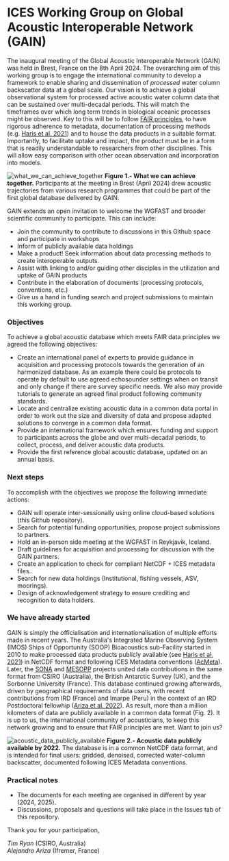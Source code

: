 # ICES Working Group on Global Acoustic Interoperable Network (GAIN)

The inaugural meeting of the Global Acoustic Interoperable Network (GAIN) was held in Brest, France on the 8th April 2024. The overarching aim of this working group is to engage the international community to develop a framework to enable sharing and dissemination of *processed* water column backscatter data at a global scale. Our vision is to achieve a global observational system for processed active acoustic water column data that can be sustained over multi-decadal periods. This will match the timeframes over which long term trends in biological oceanic processes might be observed. Key to this will be to follow [FAIR principles](https://en.wikipedia.org/wiki/FAIR_data), to have rigorous adherence to metadata, documentation of processing methods (e.g. [Haris et al. 2021](https://doi.org/10.1038/s41597-020-00785-8)) and to house the data products in a suitable format. Importantly, to facilitate uptake and impact, the product must be in a form that is readily understandable to researchers from other disciplines. This will allow easy comparison with other ocean observation and incorporation into models. 

![what_we_can_achieve_together](https://github.com/ices-eg/wk_WKGAIN/assets/38434631/c5626c70-d645-4aaf-b5c1-317cdf5f8d15)
**Figure 1.- What we can achieve together.** Participants at the meeting in Brest (April 2024) drew acoustic trajectories from various research programmes that could be part of the first global database delivered by GAIN.

GAIN extends an open invitation to welcome the WGFAST and broader scientific community to participate. This can include:  
- Join the community to contribute to discussions in this Github space and participate in workshops
- Inform of publicly available data holdings
- Make a product! Seek information about data processing methods to create interoperable outputs.
- Assist with linking to and/or guiding other disciples in the utilization and uptake of GAIN products
- Contribute in the elaboration of documents (processing protocols, conventions, etc.)
- Give us a hand in funding search and project submissions to maintain this working group.
  
### Objectives
To achieve a global acoustic database which meets FAIR data principles we agreed the following objectives:
- Create an international panel of experts to provide guidance in acquisition and processing protocols towards the generation of an harmonized database. As an example there could be protocols to operate by default to use agreed echosounder settings when on transit and only change if there are survey specific needs. We also may provide tutorials to generate an agreed final product following community standards.
- Locate and centralize existing acoustic data in a common data portal in order to work out the size and diversity of data and propose adapted solutions to converge in a common data format.
- Provide an international framework which ensures funding and support to participants across the globe and over multi-decadal periods, to collect, process, and deliver acoustic data products. 
- Provide the first reference global acoustic database, updated on an annual basis.

### Next steps
To accomplish with the objectives we propose the following immediate actions:
- GAIN will operate inter-sessionally using online cloud-based solutions (this Github repository). 
- Search for potential funding opportunities, propose project submissions to partners.
- Hold an in-person side meeting at the WGFAST in Reykjavik, Iceland. 
- Draft guidelines for acquisition and processing for discussion with the GAIN partners.
- Create an application to check for compliant NetCDF + ICES metadata files.
- Search for new data holdings (Institutional, fishing vessels, ASV, moorings).
- Design of acknowledgement strategy to ensure crediting and recognition to data holders.

### We have already started
GAIN is simply the officialisation and internationalisation of multiple efforts made in recent years. The Australia's Integrated Marine Observing System (IMOS) Ships of Opportunity (SOOP) Bioacoustics sub-Facility started in 2010 to make processed data products publicly available (see [Haris et al. 2021](https://doi.org/10.1038/s41597-020-00785-8)) in NetCDF format and following ICES Metadata conventions ([AcMeta](https://github.com/ices-publications/AcMeta)). Later, the [SONA](https://www.bas.ac.uk/project/sona) and [MESOPP](https://cordis.europa.eu/project/id/692173) projects united data contributions in the same format from CSIRO (Australia), the British Antarctic Survey (UK), and the Sorbonne University (France). This database continued growing afterwards, driven by geographical requirements of data users, with recent contributions from IRD (France) and Imarpe (Peru) in the context of an IRD Postdoctoral fellowhip ([Ariza et al. 2022](https://www.nature.com/articles/s41558-022-01479-2)). As result, more than a million kilometers of data are publicly available in a common data format (Fig. 2). It is up to us, the international community of acousticians, to keep this network growing and to ensure that FAIR principles are met. Want to join us? 

![acoustic_data_publicly_available](https://github.com/ices-eg/wk_WKGAIN/assets/38434631/6e288675-cb49-4c86-872a-d567e9495248)
**Figure 2.- Acoustic data publicly available by 2022.** The database is in a common NetCDF data format, and is intended for final users: gridded, denoised, corrected water-column backscatter, documented following ICES Metadata conventions.

### Practical notes
- The documents for each meeting are organised in different by year (2024, 2025).
- Discussions, proposals and questions will take place in the Issues tab of this repository.

Thank you for your participation, 

*Tim Ryan* (CSIRO, Australia)  
*Alejandro Ariza* (Ifremer, France)
